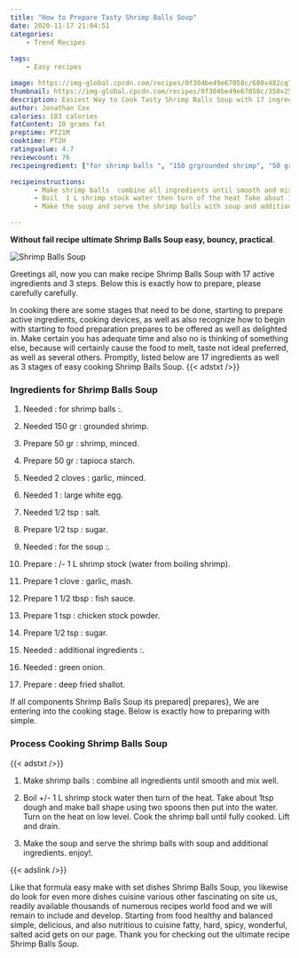 ```yaml
---
title: "How to Prepare Tasty Shrimp Balls Soup"
date: 2020-11-17 21:04:51
categories:
    - Trend Recipes
    
tags:
    - Easy recipes

image: https://img-global.cpcdn.com/recipes/0f304be49e67058c/680x482cq70/shrimp-balls-soup-recipe-main-photo.jpg
thumbnail: https://img-global.cpcdn.com/recipes/0f304be49e67058c/350x250cq70/shrimp-balls-soup-recipe-main-photo.jpg
description: Easiest Way to Cook Tasty Shrimp Balls Soup with 17 ingredients and 3 stages of easy cooking.
author: Jonathan Cox
calories: 183 calories
fatContent: 10 grams fat
preptime: PT21M
cooktime: PT2H
ratingvalue: 4.7
reviewcount: 76
recipeingredient: ["for shrimp balls ", "150 grgrounded shrimp", "50 grshrimp minced", "50 grtapioca starch", "2 clovesgarlic minced", "1large white egg", "1/2 tspsalt", "1/2 tspsugar", "for the soup ", " 1 L shrimp stock water from boiling shrimp", "1 clovegarlic mash", "1 1/2 tbspfish sauce", "1 tspchicken stock powder", "1/2 tspsugar", "additional ingredients ", "green onion", "deep fried shallot"]

recipeinstructions: 
      - Make shrimp balls  combine all ingredients until smooth and mix well 
      - Boil  1 L shrimp stock water then turn of the heat Take about 1tsp dough and make ball shape using two spoons then put into the water Turn on the heat on low level Cook the shrimp ball until fully cooked Lift and drain 
      - Make the soup and serve the shrimp balls with soup and additional ingredients enjoy

---
```




**Without fail recipe ultimate Shrimp Balls Soup easy, bouncy, practical**. 


![Shrimp Balls Soup](https://img-global.cpcdn.com/recipes/0f304be49e67058c/680x482cq70/shrimp-balls-soup-recipe-main-photo.jpg "Shrimp Balls Soup")




Greetings all, now you can make recipe Shrimp Balls Soup with 17 active ingredients and 3 steps. Below this is exactly how to prepare, please carefully carefully.

In cooking there are some stages that need to be done, starting to prepare active ingredients, cooking devices, as well as also recognize how to begin with starting to food preparation prepares to be offered as well as delighted in. Make certain you has adequate time and also no is thinking of something else, because will certainly cause the food to melt, taste not ideal preferred, as well as several others. Promptly, listed below are 17 ingredients as well as 3 stages of easy cooking Shrimp Balls Soup.
{{< adstxt />}}

### Ingredients for Shrimp Balls Soup


1. Needed  : for shrimp balls :.

1. Needed 150 gr : grounded shrimp.

1. Prepare 50 gr : shrimp, minced.

1. Prepare 50 gr : tapioca starch.

1. Needed 2 cloves : garlic, minced.

1. Needed 1 : large white egg.

1. Needed 1/2 tsp : salt.

1. Prepare 1/2 tsp : sugar.

1. Needed  : for the soup :.

1. Prepare  : /- 1 L shrimp stock (water from boiling shrimp).

1. Prepare 1 clove : garlic, mash.

1. Prepare 1 1/2 tbsp : fish sauce.

1. Prepare 1 tsp : chicken stock powder.

1. Prepare 1/2 tsp : sugar.

1. Needed  : additional ingredients :.

1. Needed  : green onion.

1. Prepare  : deep fried shallot.



If all components Shrimp Balls Soup its prepared| prepares}, We are entering into the cooking stage. Below is exactly how to preparing with simple.

### Process Cooking Shrimp Balls Soup

{{< adstxt />}}


1. Make shrimp balls : combine all ingredients until smooth and mix well.



1. Boil +/- 1 L shrimp stock water then turn of the heat. Take about 1tsp dough and make ball shape using two spoons then put into the water. Turn on the heat on low level. Cook the shrimp ball until fully cooked. Lift and drain.



1. Make the soup and serve the shrimp balls with soup and additional ingredients. enjoy!.





{{< adslink />}}

Like that formula easy make with set dishes Shrimp Balls Soup, you likewise do look for even more dishes cuisine various other fascinating on site us, readily available thousands of numerous recipes world food and we will remain to include and develop. Starting from food healthy and balanced simple, delicious, and also nutritious to cuisine fatty, hard, spicy, wonderful, salted acid gets on our page. Thank you for checking out the ultimate recipe Shrimp Balls Soup.
